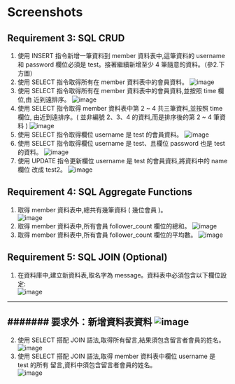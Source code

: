 # Screenshots
## Requirement 3: SQL CRUD
1. 使用 INSERT 指令新增一筆資料到 member 資料表中,這筆資料的 username 和
password 欄位必須是 test。接著繼續新增至少 4 筆隨意的資料。（參2.下方圖）
2. 使用 SELECT 指令取得所有在 member 資料表中的會員資料。
![image](https://github.com/chiachil/wehelp-assignments/blob/master/week-5/screenshots/screenshots-1.png)
3. 使用 SELECT 指令取得所有在 member 資料表中的會員資料,並按照 time 欄位,由
近到遠排序。
![image](https://github.com/chiachil/wehelp-assignments/blob/master/week-5/screenshots/screenshots-2.png)
4. 使用 SELECT 指令取得 member 資料表中第 2 ~ 4 共三筆資料,並按照 time 欄位,
由近到遠排序。( 並非編號 2、3、4 的資料,而是排序後的第 2 ~ 4 筆資料 )
![image](https://github.com/chiachil/wehelp-assignments/blob/master/week-5/screenshots/screenshots-3.png)
5. 使用 SELECT 指令取得欄位 username 是 test 的會員資料。
![image](https://github.com/chiachil/wehelp-assignments/blob/master/week-5/screenshots/screenshots-4.png)
6. 使用 SELECT 指令取得欄位 username 是 test、且欄位 password 也是 test 的資料。
![image](https://github.com/chiachil/wehelp-assignments/blob/master/week-5/screenshots/screenshots-5.png)
7. 使用 UPDATE 指令更新欄位 username 是 test 的會員資料,將資料中的 name 欄位
改成 test2。
![image](https://github.com/chiachil/wehelp-assignments/blob/master/week-5/screenshots/screenshots-6.png)

## Requirement 4: SQL Aggregate Functions
1. 取得 member 資料表中,總共有幾筆資料 ( 幾位會員 )。</br>
![image](https://github.com/chiachil/wehelp-assignments/blob/master/week-5/screenshots/screenshots-7.png)
2. 取得 member 資料表中,所有會員 follower_count 欄位的總和。
![image](https://github.com/chiachil/wehelp-assignments/blob/master/week-5/screenshots/screenshots-8.png)
3. 取得 member 資料表中,所有會員 follower_count 欄位的平均數。
![image](https://github.com/chiachil/wehelp-assignments/blob/master/week-5/screenshots/screenshots-9.png)

## Requirement 5: SQL JOIN (Optional)
1. 在資料庫中,建立新資料表,取名字為 message。資料表中必須包含以下欄位設定:</br>
![image](https://github.com/chiachil/wehelp-assignments/blob/master/week-5/screenshots/screenshots-10.png)
---
####### 要求外：新增資料表資料
![image](https://github.com/chiachil/wehelp-assignments/blob/master/week-5/screenshots/screenshots-11.png)
---
2. 使用 SELECT 搭配 JOIN 語法,取得所有留言,結果須包含留言者會員的姓名。</br>
![image](https://github.com/chiachil/wehelp-assignments/blob/master/week-5/screenshots/screenshots-12.png)
3. 使用 SELECT 搭配 JOIN 語法,取得 member 資料表中欄位 username 是 test 的所有
留言,資料中須包含留言者會員的姓名。</br>
![image](https://github.com/chiachil/wehelp-assignments/blob/master/week-5/screenshots/screenshots-13.png)